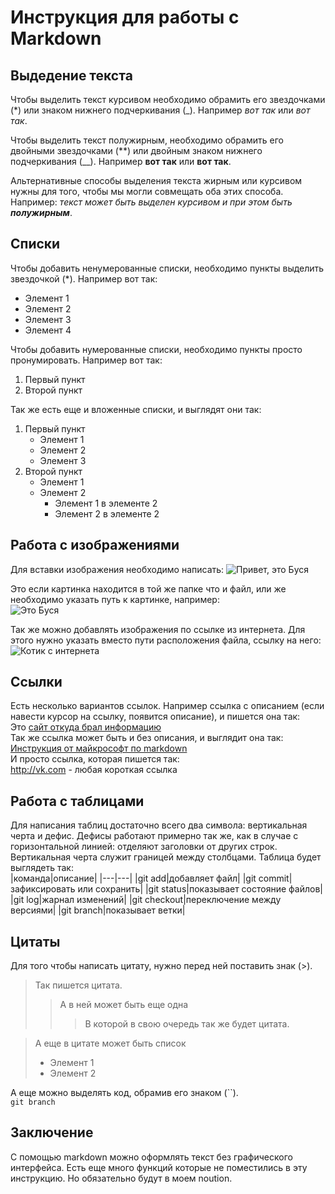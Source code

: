 # Инструкция для работы с Markdown

## Выдедение текста

Чтобы выделить текст курсивом необходимо обрамить его звездочками (*) или знаком нижнего подчеркивания (_). Например *вот так* или _вот так_.

Чтобы выделить текст полужирным, необходимо обрамить его двойными звездочками (**) или двойным знаком нижнего подчеркивания (__). Например **вот так** или __вот так__.

Альтернативные способы выделения текста жирным или курсивом нужны для того, чтобы мы могли совмещать оба этих способа. Например: _текст может быть выделен курсивом и при этом быть **полужирным**_.

## Списки
Чтобы добавить ненумерованные списки, необходимо пункты выделить звездочкой (*). Например вот так:
* Элемент 1
* Элемент 2
* Элемент 3
* Элемент 4

Чтобы добавить нумерованные списки, 
необходимо пункты просто пронумировать. Например вот так:
1. Первый пункт
2. Второй пункт

Так же есть еще и вложенные списки, и выглядят они так:  
1. Первый пункт
    * Элемент 1
    * Элемент 2
    * Элемент 3
2. Второй пункт 
    * Элемент 1
    * Элемент 2
        * Элемент 1 в элементе 2
        * Элемент 2 в элементе 2

## Работа с изображениями

Для вставки изображения необходимо написать:
![Привет, это Буся](Буся.jpg)  

Это если картинка находится в той же папке что и файл, или же необходимо указать путь к картинке, например:  
![Это Буся](.\images\буся.png)

Так же можно добавлять изображения по ссылке из интернета. Для этого нужно указать вместо пути расположения файла, ссылку на него:  
![Котик с интернета](https://klike.net/uploads/posts/2019-06/1560329641_2.jpg)

## Ссылки

Есть несколько вариантов ссылок. Например ссылка с описанием (если навести курсор на ссылку, появится описание), и пишется она так:  
Это [сайт откуда брал информацию](https://texterra.ru/blog/ischerpyvayushchaya-shpargalka-po-sintaksisu-razmetki-markdown-na-zametku-avtoram-veb-razrabotchikam.html?ysclid=l4x7vgpu1j981738089#h2-3 "просто какой то сайт с командами markdown")  
Так же ссылка может быть и без описания, и выглядит она так:  
[Инструкция от майкрософт по markdown](https://docs.microsoft.com/ru-ru/contribute/markdown-reference)   
И просто ссылка, которая пишется так:  
<http://vk.com> - любая короткая ссылка

## Работа с таблицами

Для написания таблиц достаточно всего два символа: вертикальная черта и дефис. Дефисы работают примерно так же, как в случае с горизонтальной линией: отделяют заголовки от других строк. Вертикальная черта служит границей между столбцами. Таблица будет выглядеть так:  
|команда|описание|
|---|---|
|git add|добавляет файл|
|git commit|зафиксировать или сохранить|
|git status|показывает состояние файлов|
|git log|жарнал изменений|
|git checkout|переключение между версиями|
|git branch|показывает ветки|  


## Цитаты

Для того чтобы написать цитату, нужно перед ней поставить знак (>).
> Так пишется цитата.
>> А в ней может быть еще одна
>>> В которой в свою очередь так же будет цитата.

> А еще в цитате может быть список
> * Элемент 1
> * Элемент 2

А еще можно выделять код, обрамив его знаком (``).  
`git branch`

## Заключение
С помощью markdown можно оформлять текст без графического интерфейса. Есть еще много функций которые не поместились в эту инструкцию. Но обязательно будут в моем noution.
